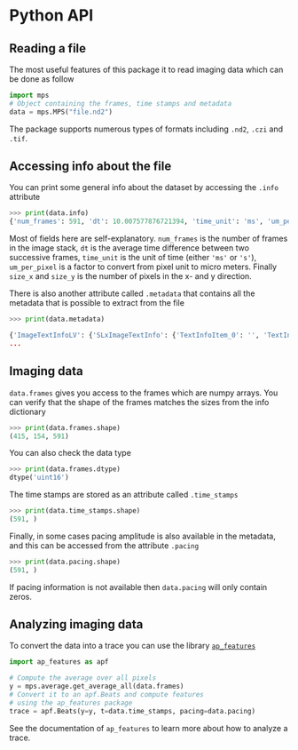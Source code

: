 # Python API


## Reading a file
The most useful features of this package it to read imaging data which can be done as follow

```python
import mps
# Object containing the frames, time stamps and metadata
data = mps.MPS("file.nd2")
```

The package supports numerous types of formats including `.nd2`, `.czi` and `.tif`.

## Accessing info about the file

You can print some general info about the dataset by accessing the `.info` attribute

```python
>>> print(data.info)
{'num_frames': 591, 'dt': 10.007577876721394, 'time_unit': 'ms', 'um_per_pixel': 2.589535590385804, 'size_x': 415, 'size_y': 154}
```

Most of fields here are self-explanatory. `num_frames` is the number of frames in the image stack, `dt` is the average time difference between two successive frames, `time_unit` is the unit of time (either `'ms'` or `'s'`), `um_per_pixel` is a factor to convert from pixel unit to micro meters. Finally `size_x` and `size_y` is the number of pixels in the x- and y direction.


There is also another attribute called `.metadata` that contains all the metadata that is possible to extract from the file

```python
>>> print(data.metadata)

{'ImageTextInfoLV': {'SLxImageTextInfo': {'TextInfoItem_0': '', 'TextInfoItem_1': '', 'TextInfoItem_2': '', 'TextInfoItem_3': '', 'TextInfoItem_4': '', 'TextInfoItem_5': 'Metadata:\r\nDimensions: T(591) x λ(1)\r\nCamera Name: Flash4.0, SN:001336\r\nNumerical Aperture: 0.3\r\nRefractive Index: 1\r\n Name: Red_VC\r\n Component Count: 1\r\n Modality: Widefield Fluorescence\r\n Camera Settings:   Exposure: 10 ms\r\n  Binning: 4x4\r\n  Scan Mode: Fast\r\n Microscope Settings:
...
```

## Imaging data

`data.frames` gives you access to the frames which are numpy arrays. You can verify that the shape of the frames matches the sizes from the info dictionary
```python
>>> print(data.frames.shape)
(415, 154, 591)
```
You can also check the data type
```python
>>> print(data.frames.dtype)
dtype('uint16')
```

The time stamps are stored as an attribute called `.time_stamps`
```python
>>> print(data.time_stamps.shape)
(591, )
```

Finally, in some cases pacing amplitude is also available in the metadata, and this can be accessed from the attribute `.pacing`

```python
>>> print(data.pacing.shape)
(591, )
```

If pacing information is not available then `data.pacing` will only contain zeros.



## Analyzing imaging data

To convert the data into a trace you can use the library [`ap_features`](https://computationalphysiology.github.io/ap_features)

```python
import ap_features as apf

# Compute the average over all pixels
y = mps.average.get_average_all(data.frames)
# Convert it to an apf.Beats and compute features
# using the ap_features package
trace = apf.Beats(y=y, t=data.time_stamps, pacing=data.pacing)
```

See the documentation of `ap_features` to learn more about how to analyze a trace.
